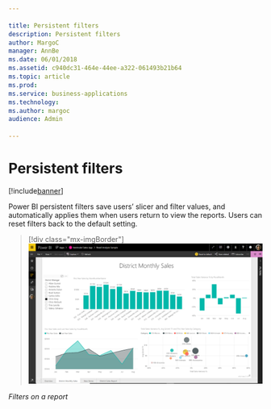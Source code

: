 ```yaml
---

title: Persistent filters
description: Persistent filters
author: MargoC
manager: AnnBe
ms.date: 06/01/2018
ms.assetid: c940dc31-464e-44ee-a322-061493b21b64
ms.topic: article
ms.prod: 
ms.service: business-applications
ms.technology: 
ms.author: margoc
audience: Admin

---
```

#  Persistent filters




[!include[banner](../../../includes/banner.md)]

Power BI persistent filters save users’ slicer and filter values, and
automatically applies them when users return to view the reports. Users can
reset filters back to the default setting.

> [!div class="mx-imgBorder"] 
> ![A screenshot showing filters on a report](media/persistent-filters-1.png "A screenshot showing filters on a report")

*Filters on a report*


